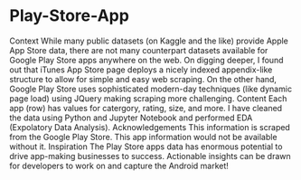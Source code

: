 # Play-Store-App
Context While many public datasets (on Kaggle and the like) provide Apple App Store data, there are not many counterpart datasets available for Google Play Store apps anywhere on the web. On digging deeper, I found out that iTunes App Store page deploys a nicely indexed appendix-like structure to allow for simple and easy web scraping. On the other hand, Google Play Store uses sophisticated modern-day techniques (like dynamic page load) using JQuery making scraping more challenging.  Content Each app (row) has values for catergory, rating, size, and more.  I have cleaned the data using Python and Jupyter Notebook and performed EDA (Expolatory Data Analysis).  Acknowledgements This information is scraped from the Google Play Store. This app information would not be available without it.  Inspiration The Play Store apps data has enormous potential to drive app-making businesses to success. Actionable insights can be drawn for developers to work on and capture the Android market!
